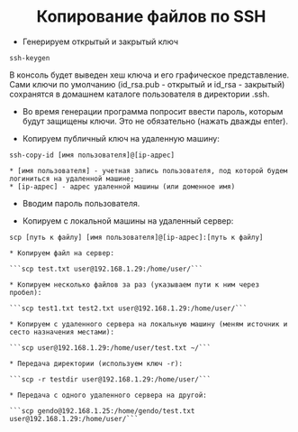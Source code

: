 
<div id="header" align="center">
    <h1>Копирование файлов по SSH</h1>
</div>

* Генерируем открытый и закрытый ключ

```ssh-keygen```

В консоль будет выведен хеш ключа и его графическое представление.
Сами ключи по умолчанию (id_rsa.pub - открытый и id_rsa - закрытый) сохранятся в домашнем каталоге пользователя в директории .ssh. 

* Во время генерации программа попросит ввести пароль, которым будут защищены ключи. Это не обязательно (нажать дважды enter).

* Копируем публичный ключ на удаленную машину:

```ssh-copy-id [имя пользователя]@[ip-адрес]```

	* [имя пользователя] - учетная запись пользователя, под которой будем логиниться на удаленной машине;
	* [ip-адрес] - адрес удаленной машины (или доменное имя)

* Вводим пароль пользователя.

* Копируем с локальной машины на удаленный сервер:

```scp [путь к файлу] [имя пользователя]@[ip-адрес]:[путь к файлу]```

	* Копируем файл на сервер:

	```scp test.txt user@192.168.1.29:/home/user/```

	* Копируем несколько файлов за раз (указываем пути к ним через пробел):

	```scp test1.txt test2.txt user@192.168.1.29:/home/user/```

	* Копируем с удаленного сервера на локальную машину (меням источник и сесто назначения местами):

	```scp user@192.168.1.29:/home/user/test.txt ~/```

	* Передача директории (используем ключ -r):

	```scp -r testdir user@192.168.1.29:/home/user/```

	* Передача с одного удаленного сервера на другой:

	```scp gendo@192.168.1.25:/home/gendo/test.txt user@192.168.1.29:/home/user/```


